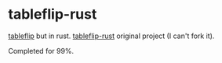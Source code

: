 # tableflip-rust

[tableflip](https://github.com/Amchik/tableflip) but in rust.
[tableflip-rust](https://github.com/Amchik/tableflip-rust) original project (I can't fork it).

Completed for 99%.

